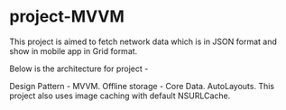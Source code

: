 # project-MVVM


This project is aimed to fetch network data which is in JSON format and show in mobile app in Grid format.

Below is the architecture for project -

Design Pattern - MVVM.
Offline storage - Core Data.
AutoLayouts.
This project also uses image caching with default NSURLCache.
